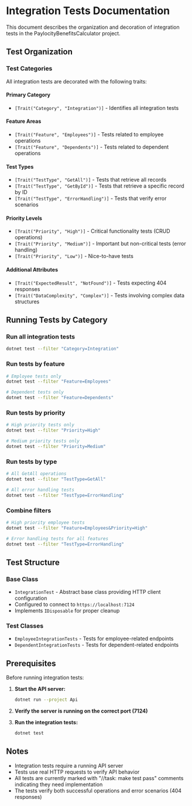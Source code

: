# Integration Tests Documentation

This document describes the organization and decoration of integration tests in the PaylocityBenefitsCalculator project.

## Test Organization

### Test Categories

All integration tests are decorated with the following traits:

#### Primary Category
- `[Trait("Category", "Integration")]` - Identifies all integration tests

#### Feature Areas
- `[Trait("Feature", "Employees")]` - Tests related to employee operations
- `[Trait("Feature", "Dependents")]` - Tests related to dependent operations

#### Test Types
- `[Trait("TestType", "GetAll")]` - Tests that retrieve all records
- `[Trait("TestType", "GetById")]` - Tests that retrieve a specific record by ID
- `[Trait("TestType", "ErrorHandling")]` - Tests that verify error scenarios

#### Priority Levels
- `[Trait("Priority", "High")]` - Critical functionality tests (CRUD operations)
- `[Trait("Priority", "Medium")]` - Important but non-critical tests (error handling)
- `[Trait("Priority", "Low")]` - Nice-to-have tests

#### Additional Attributes
- `[Trait("ExpectedResult", "NotFound")]` - Tests expecting 404 responses
- `[Trait("DataComplexity", "Complex")]` - Tests involving complex data structures

## Running Tests by Category

### Run all integration tests
```bash
dotnet test --filter "Category=Integration"
```

### Run tests by feature
```bash
# Employee tests only
dotnet test --filter "Feature=Employees"

# Dependent tests only
dotnet test --filter "Feature=Dependents"
```

### Run tests by priority
```bash
# High priority tests only
dotnet test --filter "Priority=High"

# Medium priority tests only
dotnet test --filter "Priority=Medium"
```

### Run tests by type
```bash
# All GetAll operations
dotnet test --filter "TestType=GetAll"

# All error handling tests
dotnet test --filter "TestType=ErrorHandling"
```

### Combine filters
```bash
# High priority employee tests
dotnet test --filter "Feature=Employees&Priority=High"

# Error handling tests for all features
dotnet test --filter "TestType=ErrorHandling"
```

## Test Structure

### Base Class
- `IntegrationTest` - Abstract base class providing HTTP client configuration
- Configured to connect to `https://localhost:7124`
- Implements `IDisposable` for proper cleanup

### Test Classes
- `EmployeeIntegrationTests` - Tests for employee-related endpoints
- `DependentIntegrationTests` - Tests for dependent-related endpoints

## Prerequisites

Before running integration tests:

1. **Start the API server:**
   ```bash
   dotnet run --project Api
   ```

2. **Verify the server is running on the correct port (7124)**

3. **Run the integration tests:**
   ```bash
   dotnet test
   ```

## Notes

- Integration tests require a running API server
- Tests use real HTTP requests to verify API behavior
- All tests are currently marked with "//task: make test pass" comments indicating they need implementation
- The tests verify both successful operations and error scenarios (404 responses)
